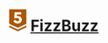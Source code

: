 # [![](../../../../assets/24q3/tier/1.svg)](https://solved.ac/contribute/28702) [FizzBuzz](https://www.acmicpc.net/problem/28702)

